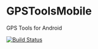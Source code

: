 GPSToolsMobile
==============

GPS Tools for Android

[![Build Status](https://travis-ci.org/IJMacD/GPSToolsMobile.png?branch=travis-)](https://travis-ci.org/IJMacD/GPSToolsMobile)
